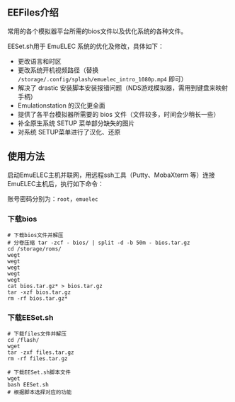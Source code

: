 ## EEFiles介绍

常用的各个模拟器平台所需的bios文件以及优化系统的各种文件。



EESet.sh用于 EmuELEC 系统的优化及修改，具体如下：

- 更改语言和时区
- 更改系统开机视频路径（替换 `/storage/.config/splash/emuelec_intro_1080p.mp4` 即可）
- 解决了 drastic 安装脚本安装报错问题（NDS游戏模拟器，需用到键盘来映射手柄）
- Emulationstation 的汉化更全面
- 提供了各平台模拟器所需要的 bios 文件（文件较多，时间会少稍长一些）
- 补全原生系统 SETUP 菜单部分缺失的图片
- 对系统 SETUP菜单进行了汉化、还原

## 使用方法

启动EmuELEC主机并联网，用远程ssh工具（Putty、MobaXterm 等）连接EmuELEC主机后，执行如下命令：

账号密码分别为：`root`，`emuelec`

### 下载bios

```shell
# 下载bios文件并解压
# 分卷压缩 tar -zcf - bios/ | split -d -b 50m - bios.tar.gz
cd /storage/roms/
wegt 
wegt 
wegt 
wegt 
wegt 
cat bios.tar.gz* > bios.tar.gz
tar -xzf bios.tar.gz
rm -rf bios.tar.gz*
```

### 下载EESet.sh

```shell
# 下载files文件并解压
cd /flash/
wget 
tar -zxf files.tar.gz
rm -rf files.tar.gz

# 下载EESet.sh脚本文件
wget 
bash EESet.sh
# 根据脚本选择对应的功能
```



